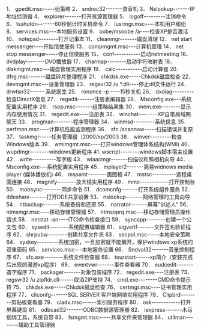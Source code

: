 1． gpedit.msc-----组策略
2． sndrec32-------录音机
3． Nslookup-------IP地址侦测器
4． explorer-------打开资源管理器
5． logoff---------注销命令
6． tsshutdn-------60秒倒计时关机命令
7． lusrmgr.msc----本机用户和组
8． services.msc---本地服务设置
9． oobe/msoobe /a----检查XP是否激活
10． notepad--------打开记事本
11． cleanmgr-------磁盘清理
12． net start messenger----开始信使服务
13． compmgmt.msc---计算机管理
14． net stop messenger-----停止信使服务
15． conf-----------启动netmeeting
16． dvdplay--------DVD播放器
17． charmap--------启动字符映射表
18． diskmgmt.msc---磁盘管理实用程序
19． calc-----------启动计算器
20． dfrg.msc-------磁盘碎片整理程序
21． chkdsk.exe-----Chkdsk磁盘检查
22． devmgmt.msc---设备管理器
23． regsvr32 /u *.dll----停止dll文件运行
24． drwtsn32------ 系统医生
25． rononce -p ----15秒关机
26． dxdiag---------检查DirectX信息
27． regedit-------注册表编辑器
28． Msconfig.exe---系统配置实用程序
29． rsop.msc-------组策略结果集
30． mem.exe--------显示内存使用情况
31． regedit.exe----注册表
32． winchat--------XP自带局域网聊天
33． progman--------程序管理器
34． winmsd---------系统信息
35． perfmon.msc----计算机性能监测程序
36． sfc /scannow-----扫描错误并复原
37． taskmgr-----任务管理器（2000/xp/2003
38． winver---------检查Windows版本
39． wmimgmt.msc----打开windows管理体系结构(WMI)
40． wupdmgr--------windows更新程序
41. wscript--------windows脚本宿主设置
42． write----------写字板
43． wiaacmgr-------扫描仪和照相机向导
44．. Msconfig.exe---系统配置实用程序
45． mplayer2-------简易widnows media player (媒体播放机)
46． mspaint--------画图板
47． mstsc----------远程桌面连接
48． magnify--------放大镜实用程序
49． mmc------------打开控制台
50． mobsync--------同步命令
51． dcomcnfg-------打开系统组件服务
52． ddeshare-------打开DDE共享设置
53． nslookup-------网络管理的工具向导
54． ntbackup-------系统备份和还原
55． narrator-------屏幕“讲述人”
56． ntmsmgr.msc----移动存储管理器
57． ntmsoprq.msc---移动存储管理员操作请求
58． netstat -an----(TC)命令检查接口
59． syncapp--------创建一个公文包
60． sysedit--------系统配置编辑器
61． sigverif-------文件签名验证程序
62． shrpubw--------创建共享文件夹
63． secpol.msc-----本地安全策略
64． syskey---------系统加密，一旦加密就不能解开，保护windows xp系统的双重密码
65． services.msc---本地服务设置
66． Sndvol32-------音量控制程序
67． sfc.exe--------系统文件检查器
68． tourstart------xp简介（安装完成后出现的漫游xp程序）
69． eventvwr-------事件查看器
70． eudcedit-------造字程序
71． packager-------对象包装程序
72． regedit.exe----注册表
73． regsvr32 /u zipfldr.dll------取消ZIP支持
74． cmd.exe--------CMD命令提示符
75． chkdsk.exe-----Chkdsk磁盘检查
76． certmgr.msc----证书管理实用程序
77． cliconfg-------SQL SERVER 客户端网络实用程序
78． Clipbrd--------剪贴板查看器
79． ciadv.msc------索引服务程序
80． osk------------打开屏幕键盘
81． odbcad32-------ODBC数据源管理器
82． iexpress-------木马捆绑工具，系统自带
83． fsmgmt.msc-----共享文件夹管理器
84． utilman--------辅助工具管理器